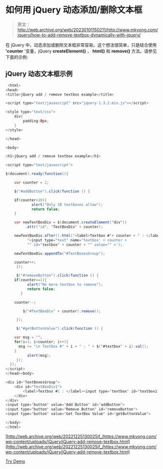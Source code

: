 # 如何用 jQuery 动态添加/删除文本框

> 原文：<http://web.archive.org/web/20230101150211/http://www.mkyong.com/jquery/how-to-add-remove-textbox-dynamically-with-jquery/>

在 jQuery 中，动态添加或删除文本框非常容易。这个想法很简单，只是结合使用 **'counter** '变量，jQuery **createElement()** ， **html()** 和 **remove()** 方法。请参见下面的示例:

## jQuery 动态文本框示例

```java
 <html>
<head>
<title>jQuery add / remove textbox example</title>

<script type="text/javascript" src="jquery-1.3.2.min.js"></script>

<style type="text/css">
	div{
		padding:8px;
	}
</style>

</head>

<body>

<h1>jQuery add / remove textbox example</h1>

<script type="text/javascript">

$(document).ready(function(){

    var counter = 2;

    $("#addButton").click(function () {

	if(counter>10){
            alert("Only 10 textboxes allow");
            return false;
	}   

	var newTextBoxDiv = $(document.createElement('div'))
	     .attr("id", 'TextBoxDiv' + counter);

	newTextBoxDiv.after().html('<label>Textbox #'+ counter + ' : </label>' +
	      '<input type="text" name="textbox' + counter + 
	      '" id="textbox' + counter + '" value="" >');

	newTextBoxDiv.appendTo("#TextBoxesGroup");

	counter++;
     });

     $("#removeButton").click(function () {
	if(counter==1){
          alert("No more textbox to remove");
          return false;
       }   

	counter--;

        $("#TextBoxDiv" + counter).remove();

     });

     $("#getButtonValue").click(function () {

	var msg = '';
	for(i=1; i<counter; i++){
   	  msg += "\n Textbox #" + i + " : " + $('#textbox' + i).val();
	}
    	  alert(msg);
     });
  });
</script>
</head><body>

<div id='TextBoxesGroup'>
	<div id="TextBoxDiv1">
		<label>Textbox #1 : </label><input type='textbox' id='textbox1' >
	</div>
</div>
<input type='button' value='Add Button' id='addButton'>
<input type='button' value='Remove Button' id='removeButton'>
<input type='button' value='Get TextBox Value' id='getButtonValue'>

</body>
</html> 
```

[http://web.archive.org/web/20221225130025if_/https://www.mkyong.com/wp-content/uploads/jQuery/jQuery-add-remove-textbox.html](http://web.archive.org/web/20221225130025if_/https://www.mkyong.com/wp-content/uploads/jQuery/jQuery-add-remove-textbox.html)

[Try Demo](http://web.archive.org/web/20221225130025/http://www.mkyong.com/wp-content/uploads/jQuery/jQuery-add-remove-textbox.html)<input type="hidden" id="mkyong-current-postId" value="5031">